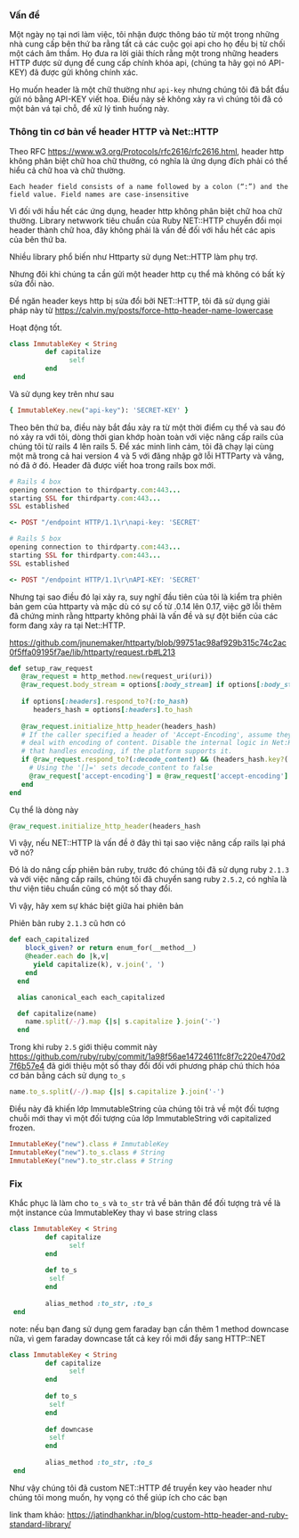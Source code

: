 ### Vấn đề
Một ngày nọ tại nơi làm việc, tôi nhận được thông báo từ một trong những nhà cung cấp bên thứ ba rằng tất cả các cuộc gọi api cho họ đều bị từ chối một cách âm thầm. Họ đưa ra lời giải thích rằng một trong những headers HTTP được sử dụng để cung cấp chính khóa api, (chúng ta hãy gọi nó API-KEY) đã được gửi không chính xác.

Họ muốn header là một chữ thường như `api-key` nhưng chúng tôi đã bắt đầu gửi nó bằng API-KEY viết hoa. Điều này sẽ không xảy ra vì chúng tôi đã có một bản vá tại chỗ, để xử lý tình huống này.

### Thông tin cơ bản về header HTTP và Net::HTTP

Theo RFC https://www.w3.org/Protocols/rfc2616/rfc2616.html, header http không phân biệt chữ hoa chữ thường, có nghĩa là ứng dụng đích phải có thể hiểu cả chữ hoa và chữ thường.

```
Each header field consists of a name followed by a colon (“:”) and the field value. Field names are case-insensitive
```

Vì đối với hầu hết các ứng dụng, header http không phân biệt chữ hoa chữ thường. Library netwwork tiêu chuẩn của Ruby NET::HTTP chuyển đổi mọi header thành chữ hoa, đây không phải là vấn đề đối với hầu hết các apis của bên thứ ba.

Nhiều library phổ biến như Httparty sử dụng Net::HTTP làm phụ trợ.

Nhưng đôi khi chúng ta cần gửi một header http cụ thể mà không có bất kỳ sửa đổi nào.

Để ngăn header keys http bị sửa đổi bởi NET::HTTP, tôi đã sử dụng giải pháp này từ https://calvin.my/posts/force-http-header-name-lowercase

Hoạt động tốt.

```ruby
class ImmutableKey < String 
         def capitalize 
               self 
         end 
 end
```

Và sử dụng key trên như sau
```ruby
{ ImmutableKey.new("api-key"): 'SECRET-KEY' } 
```

Theo bên thứ ba, điều này bắt đầu xảy ra từ một thời điểm cụ thể và sau đó nó xảy ra với tôi, dòng thời gian khớp hoàn toàn với việc nâng cấp rails của chúng tôi từ rails 4 lên rails 5. Để xác minh linh cảm, tôi đã chạy lại cùng một mã trong cả hai version 4 và 5 với đăng nhập gỡ lỗi HTTParty và vâng, nó đã ở đó. Header đã được viết hoa trong rails box mới.

```ruby
# Rails 4 box
opening connection to thirdparty.com:443...
starting SSL for thirdparty.com:443...
SSL established

<- POST "/endpoint HTTP/1.1\r\napi-key: 'SECRET'
```
```ruby
# Rails 5 box
opening connection to thirdparty.com:443...
starting SSL for thirdparty.com:443...
SSL established

<- POST "/endpoint HTTP/1.1\r\nAPI-KEY: 'SECRET'
```
Nhưng tại sao điều đó lại xảy ra, suy nghĩ đầu tiên của tôi là kiểm tra phiên bản gem của httparty và mặc dù có sự cố từ .0.14 lên 0.17, việc gỡ lỗi thêm đã chứng minh rằng httparty không phải là vấn đề và sự đột biến của các form đang xảy ra tại Net::HTTP.

https://github.com/jnunemaker/httparty/blob/99751ac98af929b315c74c2ac0f5ffa09195f7ae/lib/httparty/request.rb#L213

```ruby
def setup_raw_request
   @raw_request = http_method.new(request_uri(uri))
   @raw_request.body_stream = options[:body_stream] if options[:body_stream]
    
   if options[:headers].respond_to?(:to_hash)
      headers_hash = options[:headers].to_hash
    
   @raw_request.initialize_http_header(headers_hash)
   # If the caller specified a header of 'Accept-Encoding', assume they want to
   # deal with encoding of content. Disable the internal logic in Net:HTTP
   # that handles encoding, if the platform supports it.
   if @raw_request.respond_to?(:decode_content) && (headers_hash.key?('Accept-Encoding') || headers_hash.key?('accept-encoding'))
     # Using the '[]=' sets decode_content to false
     @raw_request['accept-encoding'] = @raw_request['accept-encoding']
   end
end
```
Cụ thể là dòng này
```ruby
@raw_request.initialize_http_header(headers_hash
```

Vì vậy, nếu NET::HTTP là vấn đề ở đây thì tại sao việc nâng cấp rails lại phá vỡ nó?

Đó là do nâng cấp phiên bản ruby, trước đó chúng tôi đã sử dụng ruby `2.1.3` và với việc nâng cấp rails, chúng tôi đã chuyển sang ruby `2.5.2`, có nghĩa là thư viện tiêu chuẩn cũng có một số thay đổi.

Vì vậy, hãy xem sự khác biệt giữa hai phiên bản

Phiên bản ruby `2.1.3` cũ hơn có
```ruby
def each_capitalized
    block_given? or return enum_for(__method__)
    @header.each do |k,v|
      yield capitalize(k), v.join(', ')
    end
  end

  alias canonical_each each_capitalized

  def capitalize(name)
    name.split(/-/).map {|s| s.capitalize }.join('-')
  end
```

Trong khi ruby `2.5` giới thiệu commit này https://github.com/ruby/ruby/commit/1a98f56ae14724611fc8f7c220e470d27f6b57e4 đã giới thiệu một số thay đổi đối với phương pháp chú thích hóa cơ bản bằng cách sử dụng `to_s`

```ruby
name.to_s.split(/-/).map {|s| s.capitalize }.join('-')
```

Điều này đã khiến lớp ImmutableString của chúng tôi trả về một đối tượng chuỗi mới thay vì một đối tượng của lớp ImmutableString với capitalized frozen.

```ruby
ImmutableKey("new").class # ImmutableKey
ImmutableKey("new").to_s.class # String
ImmutableKey("new").to_str.class # String
```

### Fix

Khắc phục là làm cho `to_s` và `to_str` trả về bản thân để đối tượng trả về là một instance của ImmutableKey thay vì base string class
```ruby
class ImmutableKey < String 
         def capitalize 
               self 
         end 
         
         def to_s
          self 
         end 
         
         alias_method :to_str, :to_s
 end
```
note: nếu bạn đang sử dụng gem faraday bạn cần thêm 1 method downcase nữa, vì gem faraday downcase tất cả key rồi mới đẩy sang HTTP::NET
```ruby
class ImmutableKey < String 
         def capitalize 
               self 
         end 
         
         def to_s
          self 
         end 
         
         def downcase
          self
         end
         
         alias_method :to_str, :to_s
 end
```

Như vậy chúng tôi đã custom NET::HTTP để truyền key vào header như chúng tôi mong muốn, hy vọng có thể giúp ích cho các bạn

link tham khảo: https://jatindhankhar.in/blog/custom-http-header-and-ruby-standard-library/